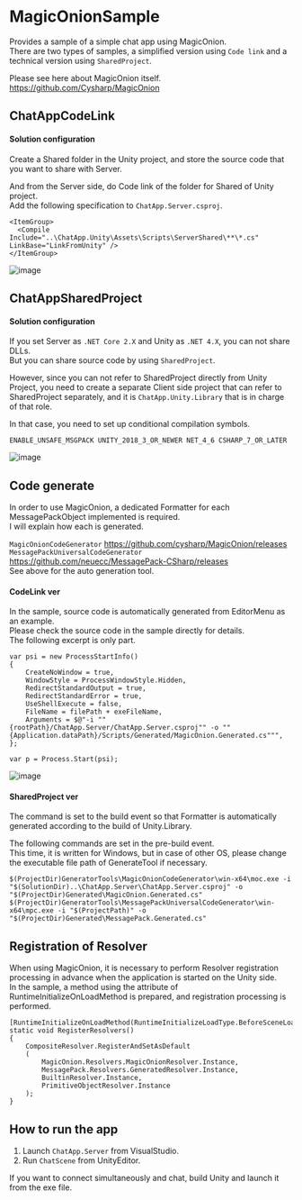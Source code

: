 # MagicOnionSample
Provides a sample of a simple chat app using MagicOnion.  
There are two types of samples, a simplified version using `Code link` and a technical version using `SharedProject`.  

Please see here about MagicOnion itself.  
https://github.com/Cysharp/MagicOnion


## ChatAppCodeLink

#### Solution configuration
Create a Shared folder in the Unity project, and store the source code that you want to share with Server.  

And from the Server side, do Code link of the folder for Shared of Unity project.  
Add the following specification to `ChatApp.Server.csproj`.  
```
<ItemGroup>
  <Compile Include="..\ChatApp.Unity\Assets\Scripts\ServerShared\**\*.cs" LinkBase="LinkFromUnity" />
</ItemGroup>
```
![image](https://user-images.githubusercontent.com/38392460/55617417-fd88ef00-57ce-11e9-96c8-d1796ce614db.PNG)


## ChatAppSharedProject

#### Solution configuration
If you set Server as `.NET Core 2.X` and Unity as `.NET 4.X`, you can not share DLLs.  
But you can share source code by using `SharedProject`.  

However, since you can not refer to SharedProject directly from Unity Project, you need to create a separate Client side project that can refer to SharedProject separately, and it is `ChatApp.Unity.Library` that is in charge of that role.  

In that case, you need to set up conditional compilation symbols.  
```
ENABLE_UNSAFE_MSGPACK UNITY_2018_3_OR_NEWER NET_4_6 CSHARP_7_OR_LATER
```

![image](https://user-images.githubusercontent.com/38392460/55394849-40528900-557b-11e9-824e-5449a8425d8a.PNG)
  



## Code generate
In order to use MagicOnion, a dedicated Formatter for each MessagePackObject implemented is required.  
I will explain how each is generated.  

`MagicOnionCodeGenerator` https://github.com/cysharp/MagicOnion/releases  
`MessagePackUniversalCodeGenerator` https://github.com/neuecc/MessagePack-CSharp/releases  
See above for the auto generation tool.  

#### CodeLink ver
In the sample, source code is automatically generated from EditorMenu as an example.  
Please check the source code in the sample directly for details.  
The following excerpt is only part.  
```
var psi = new ProcessStartInfo()
{
    CreateNoWindow = true,
    WindowStyle = ProcessWindowStyle.Hidden,
    RedirectStandardOutput = true,
    RedirectStandardError = true,
    UseShellExecute = false,
    FileName = filePath + exeFileName,
    Arguments = $@"-i ""{rootPath}/ChatApp.Server/ChatApp.Server.csproj"" -o ""{Application.dataPath}/Scripts/Generated/MagicOnion.Generated.cs""",
};

var p = Process.Start(psi);
```
![image](https://user-images.githubusercontent.com/38392460/55618800-5908ac00-57d2-11e9-9238-10dc13a1dbfe.png)

#### SharedProject ver
The command is set to the build event so that Formatter is automatically generated according to the build of Unity.Library.

The following commands are set in the pre-build event.  
This time, it is written for Windows, but in case of other OS, please change the executable file path of GenerateTool if necessary.  
```
$(ProjectDir)GeneratorTools\MagicOnionCodeGenerator\win-x64\moc.exe -i "$(SolutionDir)..\ChatApp.Server\ChatApp.Server.csproj" -o "$(ProjectDir)Generated\MagicOnion.Generated.cs"
$(ProjectDir)GeneratorTools\MessagePackUniversalCodeGenerator\win-x64\mpc.exe -i "$(ProjectPath)" -o "$(ProjectDir)Generated\MessagePack.Generated.cs"
```

## Registration of Resolver
When using MagicOnion, it is necessary to perform Resolver registration processing in advance when the application is started on the Unity side.  
In the sample, a method using the attribute of RuntimeInitializeOnLoadMethod is prepared, and registration processing is performed.  
```
[RuntimeInitializeOnLoadMethod(RuntimeInitializeLoadType.BeforeSceneLoad)]
static void RegisterResolvers()
{
    CompositeResolver.RegisterAndSetAsDefault
    (
        MagicOnion.Resolvers.MagicOnionResolver.Instance,
        MessagePack.Resolvers.GeneratedResolver.Instance,
        BuiltinResolver.Instance,
        PrimitiveObjectResolver.Instance
    );
}
```

## How to run the app
1. Launch `ChatApp.Server` from VisualStudio.  
2. Run `ChatScene` from UnityEditor.  

If you want to connect simultaneously and chat, build Unity and launch it from the exe file.